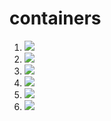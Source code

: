 # containers


1. [![](https://github.com/epaisano/containers/workflows/tests-fibonacci/badge.svg)](https://github.com/epaisano/containers/actions?query=workflow%3Atests-fibonacci)
1. [![](https://github.com/epaisano/containers/workflows/tests-range/badge.svg)](https://github.com/epaisano/containers/actions?query=workflow%3Atests-range)
1. [![](https://github.com/epaisano/containers/workflows/tests-BST/badge.svg)](https://github.com/epaisano/containers/actions?query=workflow%3Atests-BST)
1. [![](https://github.com/epaisano/containers/workflows/tests-BinaryTree/badge.svg)](https://github.com/epaisano/containers/actions?query=workflow%3Atests-BinaryTree)
1. [![](https://github.com/epaisano/containers/workflows/tests-AVLTree/badge.svg)](https://github.com/epaisano/containers/actions?query=workflow%3Atests-AVLTree)
1. [![](https://github.com/epaisano/containers/workflows/tests-heap/badge.svg)](https://github.com/epaisano/containers/actions?query=workflow%3Atests-heap)
